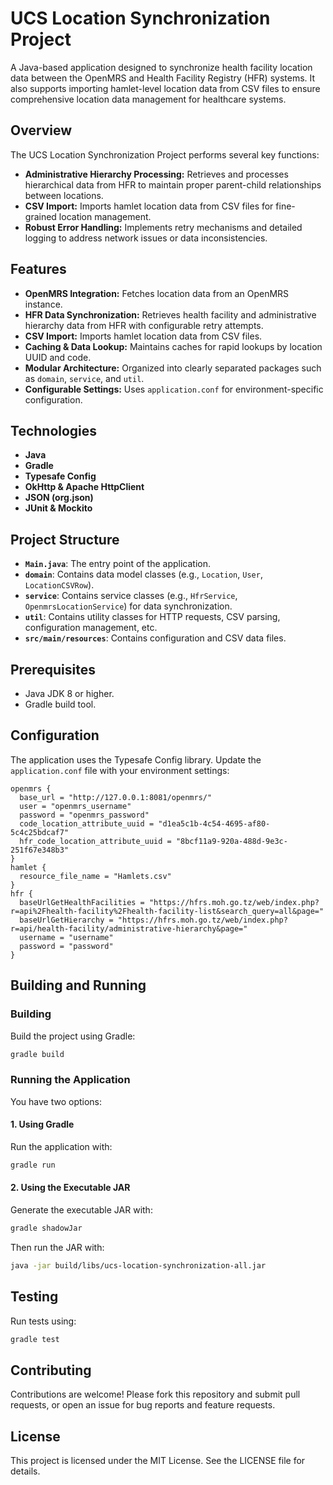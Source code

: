 # UCS Location Synchronization Project

A Java-based application designed to synchronize health facility location data between the OpenMRS and Health Facility Registry (HFR) systems. It also supports importing hamlet-level location data from CSV files to ensure comprehensive location data management for healthcare systems.

## Overview

The UCS Location Synchronization Project performs several key functions:

- **Administrative Hierarchy Processing:** Retrieves and processes hierarchical data from HFR to maintain proper parent-child relationships between locations.
- **CSV Import:** Imports hamlet location data from CSV files for fine-grained location management.
- **Robust Error Handling:** Implements retry mechanisms and detailed logging to address network issues or data inconsistencies.

## Features

- **OpenMRS Integration:** Fetches location data from an OpenMRS instance.
- **HFR Data Synchronization:** Retrieves health facility and administrative hierarchy data from HFR with configurable retry attempts.
- **CSV Import:** Imports hamlet location data from CSV files.
- **Caching & Data Lookup:** Maintains caches for rapid lookups by location UUID and code.
- **Modular Architecture:** Organized into clearly separated packages such as `domain`, `service`, and `util`.
- **Configurable Settings:** Uses `application.conf` for environment-specific configuration.

## Technologies

- **Java**
- **Gradle**
- **Typesafe Config**
- **OkHttp & Apache HttpClient**
- **JSON (org.json)**
- **JUnit & Mockito**

## Project Structure

- **`Main.java`**: The entry point of the application.
- **`domain`**: Contains data model classes (e.g., `Location`, `User`, `LocationCSVRow`).
- **`service`**: Contains service classes (e.g., `HfrService`, `OpenmrsLocationService`) for data synchronization.
- **`util`**: Contains utility classes for HTTP requests, CSV parsing, configuration management, etc.
- **`src/main/resources`**: Contains configuration and CSV data files.

## Prerequisites

- Java JDK 8 or higher.
- Gradle build tool.

## Configuration

The application uses the Typesafe Config library. Update the `application.conf` file with your environment settings:

```hocon
openmrs {
  base_url = "http://127.0.0.1:8081/openmrs/"
  user = "openmrs_username"
  password = "openmrs_password"
  code_location_attribute_uuid = "d1ea5c1b-4c54-4695-af80-5c4c25bdcaf7"
  hfr_code_location_attribute_uuid = "8bcf11a9-920a-488d-9e3c-251f67e348b3"
}
hamlet {
  resource_file_name = "Hamlets.csv"
}
hfr {
  baseUrlGetHealthFacilities = "https://hfrs.moh.go.tz/web/index.php?r=api%2Fhealth-facility%2Fhealth-facility-list&search_query=all&page="
  baseUrlGetHierarchy = "https://hfrs.moh.go.tz/web/index.php?r=api/health-facility/administrative-hierarchy&page="
  username = "username"
  password = "password"
}
```

## Building and Running

### Building

Build the project using Gradle:

```bash
gradle build
```

### Running the Application

You have two options:

#### 1. Using Gradle

Run the application with:

```bash
gradle run
```

#### 2. Using the Executable JAR

Generate the executable JAR with:

```bash
gradle shadowJar
```

Then run the JAR with:

```bash
java -jar build/libs/ucs-location-synchronization-all.jar
```

## Testing

Run tests using:

```bash
gradle test
```

## Contributing

Contributions are welcome! Please fork this repository and submit pull requests, or open an issue for bug reports and feature requests.

## License

This project is licensed under the MIT License. See the LICENSE file for details.